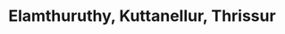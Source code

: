 ---
title: Elamthuruthy, Kuttanellur, Thrissur
url: /elamthuruthy-kuttanellur-thrissur/
latitude: 10.492
longitude: 76.26
---